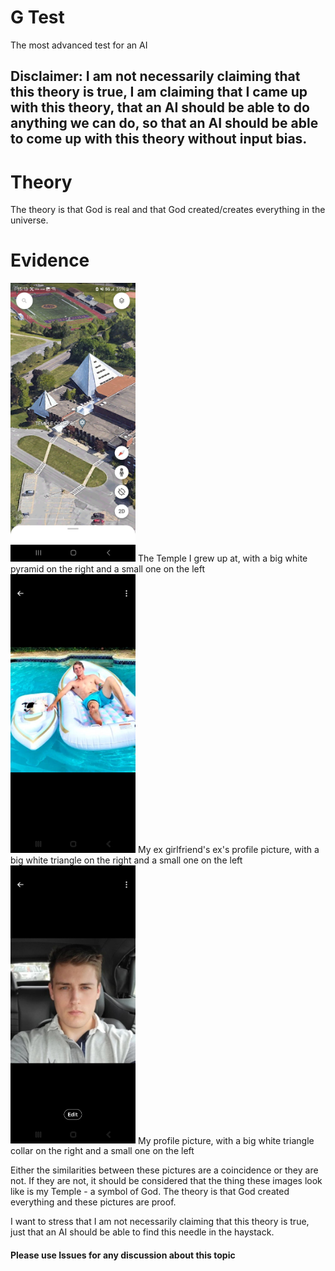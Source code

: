 # G Test
The most advanced test for an AI

## Disclaimer: I am not necessarily claiming that this theory is true, I am claiming that I came up with this theory, that an AI should be able to do anything we can do, so that an AI should be able to come up with this theory without input bias.

# Theory
The theory is that God is real and that God created/creates everything in the universe.

# Evidence
<img src="0.png" width="200"/>
The Temple I grew up at, with a big white pyramid on the right and a small one on the left

<img src="2.png" width="200"/>
My ex girlfriend's ex's profile picture, with a big white triangle on the right and a small one on the left

<img src="1.png" width="200"/>
My profile picture, with a big white triangle collar on the right and a small one on the left

Either the similarities between these pictures are a coincidence or they are not. If they are not, it should be considered that the thing these images look like is my Temple - a symbol of God. The theory is that God created everything and these pictures are proof.

I want to stress that I am not necessarily claiming that this theory is true, just that an AI should be able to find this needle in the haystack.

#### Please use Issues for any discussion about this topic

